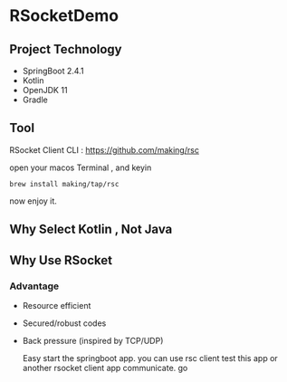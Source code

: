 # RSocketDemo

## Project Technology
 
 *   SpringBoot 2.4.1
 *   Kotlin
 *   OpenJDK 11
 *   Gradle
 
## Tool
   RSocket Client CLI : https://github.com/making/rsc

open your macos Terminal , and keyin

    brew install making/tap/rsc

now enjoy it.
    
## Why Select Kotlin , Not Java

## Why Use RSocket 
### Advantage
* Resource efficient
* Secured/robust codes
* Back pressure (inspired by TCP/UDP)

    Easy start the springboot app.
    you can use rsc client test this app or another rsocket client app communicate.
    go 
